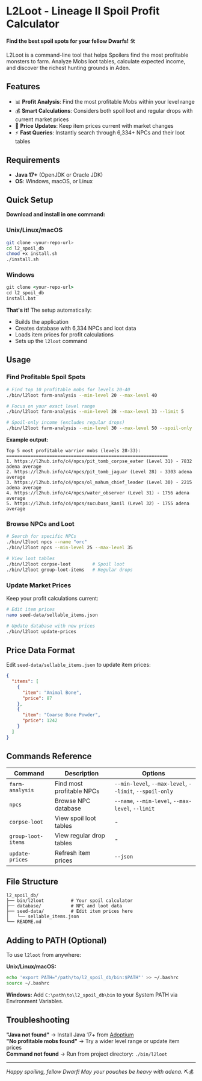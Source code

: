# L2Loot - Lineage II Spoil Profit Calculator

**Find the best spoil spots for your fellow Dwarfs!** 🛠️

L2Loot is a command-line tool that helps Spoilers find the most profitable monsters to farm. Analyze Mobs loot tables, calculate expected income, and discover the richest hunting grounds in Aden.

## Features

- 📊 **Profit Analysis**: Find the most profitable Mobs within your level range
- 💰 **Smart Calculations**: Considers both spoil loot and regular drops with current market prices
- 🔧 **Price Updates**: Keep item prices current with market changes
- ⚡ **Fast Queries**: Instantly search through 6,334+ NPCs and their loot tables

## Requirements

- **Java 17+** (OpenJDK or Oracle JDK)
- **OS**: Windows, macOS, or Linux

## Quick Setup

**Download and install in one command:**

### Unix/Linux/macOS
```bash
git clone <your-repo-url>
cd l2_spoil_db
chmod +x install.sh
./install.sh
```

### Windows
```cmd
git clone <your-repo-url>
cd l2_spoil_db
install.bat
```

**That's it!** The setup automatically:
- Builds the application
- Creates database with 6,334 NPCs and loot data
- Loads item prices for profit calculations
- Sets up the `l2loot` command

## Usage

### Find Profitable Spoil Spots

```bash
# Find top 10 profitable mobs for levels 20-40
./bin/l2loot farm-analysis --min-level 20 --max-level 40

# Focus on your exact level range
./bin/l2loot farm-analysis --min-level 28 --max-level 33 --limit 5

# Spoil-only income (excludes regular drops)
./bin/l2loot farm-analysis --min-level 30 --max-level 50 --spoil-only
```

**Example output:**
```
Top 5 most profitable warrior mobs (levels 28-33):
============================================================
1. https://l2hub.info/c4/npcs/pit_tomb_corpse_eater (Level 31) - 7832 adena average
2. https://l2hub.info/c4/npcs/pit_tomb_jaguar (Level 28) - 3303 adena average
3. https://l2hub.info/c4/npcs/ol_mahum_chief_leader (Level 30) - 2215 adena average
4. https://l2hub.info/c4/npcs/water_observer (Level 31) - 1756 adena average
5. https://l2hub.info/c4/npcs/sucubuss_kanil (Level 32) - 1755 adena average
```

### Browse NPCs and Loot

```bash
# Search for specific NPCs
./bin/l2loot npcs --name "orc"
./bin/l2loot npcs --min-level 25 --max-level 35

# View loot tables
./bin/l2loot corpse-loot        # Spoil loot
./bin/l2loot group-loot-items   # Regular drops
```

### Update Market Prices

Keep your profit calculations current:

```bash
# Edit item prices
nano seed-data/sellable_items.json

# Update database with new prices
./bin/l2loot update-prices
```

## Price Data Format

Edit `seed-data/sellable_items.json` to update item prices:

```json
{
  "items": [
    {
      "item": "Animal Bone",
      "price": 87
    },
    {
      "item": "Coarse Bone Powder", 
      "price": 1242
    }
  ]
}
```

## Commands Reference

| Command | Description | Options |
|---------|-------------|---------|
| `farm-analysis` | Find most profitable NPCs | `--min-level`, `--max-level`, `--limit`, `--spoil-only` |
| `npcs` | Browse NPC database | `--name`, `--min-level`, `--max-level`, `--limit` |
| `corpse-loot` | View spoil loot tables | - |
| `group-loot-items` | View regular drop tables | - |
| `update-prices` | Refresh item prices | `--json` |

## File Structure

```
l2_spoil_db/
├── bin/l2loot          # Your spoil calculator
├── database/           # NPC and loot data  
├── seed-data/          # Edit item prices here
│   └── sellable_items.json
└── README.md
```



## Adding to PATH (Optional)

To use `l2loot` from anywhere:

**Unix/Linux/macOS:**
```bash
echo 'export PATH="/path/to/l2_spoil_db/bin:$PATH"' >> ~/.bashrc
source ~/.bashrc
```

**Windows:**
Add `C:\path\to\l2_spoil_db\bin` to your System PATH via Environment Variables.

## Troubleshooting

**"Java not found"** → Install Java 17+ from [Adoptium](https://adoptium.net/)  
**"No profitable mobs found"** → Try a wider level range or update item prices  
**Command not found** → Run from project directory: `./bin/l2loot`

---

*Happy spoiling, fellow Dwarf! May your pouches be heavy with adena.* ⛏️💰